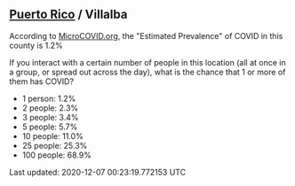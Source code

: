 
## [Puerto Rico](/united-states/puerto-rico) / Villalba

According to [MicroCOVID.org](http://microcovid.org),
the "Estimated Prevalence" of COVID in this county is 1.2%

If you interact with a certain number of people in this location
(all at once in a group, or spread out across the day), what is the chance that
1 or more of them has COVID?

- 1 person: 1.2%
- 2 people: 2.3%
- 3 people: 3.4%
- 5 people: 5.7%
- 10 people: 11.0%
- 25 people: 25.3%
- 100 people: 68.9%

Last updated: 2020-12-07 00:23:19.772153 UTC

